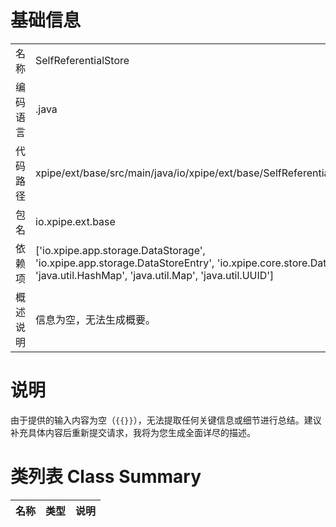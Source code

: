 # 基础信息

|      |      |
|------|------|
| 名称 | SelfReferentialStore |
| 编码语言 | .java |
| 代码路径 | xpipe/ext/base/src/main/java/io/xpipe/ext/base/SelfReferentialStore.java |
| 包名 | io.xpipe.ext.base |
| 依赖项 | ['io.xpipe.app.storage.DataStorage', 'io.xpipe.app.storage.DataStoreEntry', 'io.xpipe.core.store.DataStore', 'java.util.HashMap', 'java.util.Map', 'java.util.UUID'] |
| 概述说明 | 信息为空，无法生成概要。 |

# 说明

由于提供的输入内容为空（`{{}}`），无法提取任何关键信息或细节进行总结。建议补充具体内容后重新提交请求，我将为您生成全面详尽的描述。

# 类列表 Class Summary

| 名称   | 类型  | 说明 |
|-------|------|-------------|




